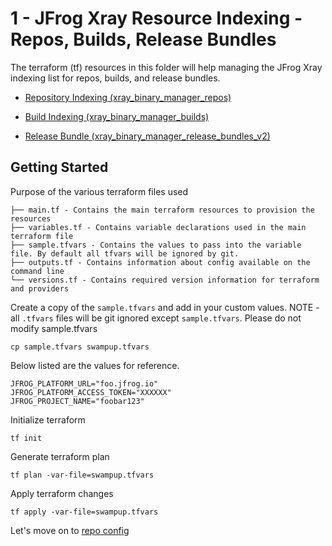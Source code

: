 # 1 - JFrog Xray Resource Indexing - Repos, Builds, Release Bundles

The terraform (tf) resources in this folder will help managing the JFrog Xray indexing list for repos, builds, and release bundles.

- [Repository Indexing (xray_binary_manager_repos)](https://registry.terraform.io/providers/jfrog/xray/latest/docs/resources/binary_manager_repos)
  
- [Build Indexing (xray_binary_manager_builds)](https://registry.terraform.io/providers/jfrog/xray/latest/docs/resources/binary_manager_builds)
  
- [Release Bundle (xray_binary_manager_release_bundles_v2)](https://registry.terraform.io/providers/jfrog/xray/latest/docs/resources/binary_manager_release_bundles_v2)

## Getting Started
Purpose of the various terraform files used 

```
├── main.tf - Contains the main terraform resources to provision the resources
├── variables.tf - Contains variable declarations used in the main terraform file
├── sample.tfvars - Contains the values to pass into the variable file. By default all tfvars will be ignored by git.
├── outputs.tf - Contains information about config available on the command line
└── versions.tf - Contains required version information for terraform and providers
```

Create a copy of the `sample.tfvars` and add in your custom values. NOTE - all `.tfvars` files will be git ignored except `sample.tfvars`. Please do not modify sample.tfvars
```
cp sample.tfvars swampup.tfvars
```

Below listed are the values for reference.
```
JFROG_PLATFORM_URL="foo.jfrog.io" 
JFROG_PLATFORM_ACCESS_TOKEN="XXXXXX"
JFROG_PROJECT_NAME="foobar123"
```

Initialize terraform 
```
tf init
```

Generate terraform plan
```
tf plan -var-file=swampup.tfvars
```

Apply terraform changes
```
tf apply -var-file=swampup.tfvars
```

Let's move on to [repo config](../2_repo_config/)